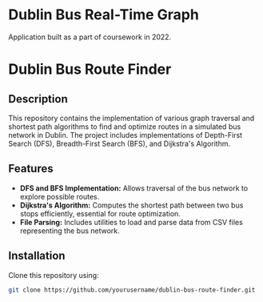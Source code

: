 # Dublin Bus Real-Time Graph
Application built as a part of coursework in 2022.
# Dublin Bus Route Finder

## Description
This repository contains the implementation of various graph traversal and shortest path algorithms to find and optimize routes in a simulated bus network in Dublin. The project includes implementations of Depth-First Search (DFS), Breadth-First Search (BFS), and Dijkstra's Algorithm.

## Features
- **DFS and BFS Implementation:** Allows traversal of the bus network to explore possible routes.
- **Dijkstra's Algorithm:** Computes the shortest path between two bus stops efficiently, essential for route optimization.
- **File Parsing:** Includes utilities to load and parse data from CSV files representing the bus network.

## Installation
Clone this repository using:
```bash
git clone https://github.com/yourusername/dublin-bus-route-finder.git
